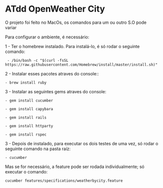 # ATdd OpenWeather City
O projeto foi feito no MacOs, os comandos para um ou outro S.O pode variar

Para configurar o ambiente, é necessário:

  1 - Ter o homebrew instalado. Para instalá-lo, é só rodar o seguinte comando:
  
     - /bin/bash -c "$(curl -fsSL https://raw.githubusercontent.com/Homebrew/install/master/install.sh)"
    
  
  2 - Instalar esses pacotes atraves do console::
  
    - brew install ruby
    
    
    
  3 - Instalar as seguintes gems atraves do console:  
     
    - gem install cucumber

    - gem install capybara

    - gem install rails

    - gem install httparty
    
    - gem install rspec

3 - Depois de instalado, para executar os dois testes de uma vez, só rodar o seguinte comando na pasta raíz:

    - cucumber
    
Mas se for necessário, a feature pode ser rodada individualmente; só executar o comando:

    cucumber features/specifications/weatherbycity.feature
